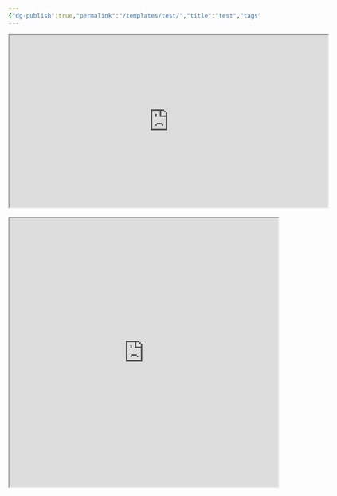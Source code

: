 ```yaml
---
{"dg-publish":true,"permalink":"/templates/test/","title":"test","tags":["log"],"created":"2025-01-15","updated":"2025-01-15"}
---
```


<iframe style="display: block; margin-left: auto; margin-right: auto;" src="https://drive.google.com/file/d/1iidiH2A1tmqAow24-6YcfKrxvHd56ON8/preview" width="640" height="346" allow="autoplay">
</iframe>
<br>
<iframe style="display: block; margin-left: auto; margin-right: auto;" src="https://drive.google.com/file/d/10Y3Vts8bztgPf7xSpkFZKEjdIYuT72dL/preview" width="540" height="540" allow="autoplay"></iframe>



